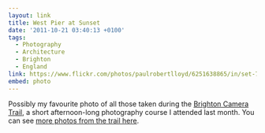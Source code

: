 ```yaml
---
layout: link
title: West Pier at Sunset
date: '2011-10-21 03:40:13 +0100'
tags:
  - Photography
  - Architecture
  - Brighton
  - England
link: https://www.flickr.com/photos/paulrobertlloyd/6251638865/in/set-72157627785545113
embed: photo
---
```

Possibly my favourite photo of all those taken during the [Brighton Camera Trail][1], a short afternoon-long photography course I attended last month. You can see [more photos from the trail here][2].

[1]: http://www.cameratrails.com/photography-courses-brighton
[2]: https://www.flickr.com/photos/paulrobertlloyd/sets/72157627785545113/